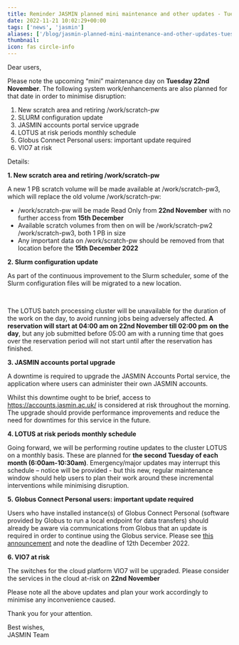 ```yaml
---
title: Reminder JASMIN planned mini maintenance and other updates - Tuesday 22nd November
date: 2022-11-21 10:02:29+00:00
tags: ['news', 'jasmin']
aliases: ['/blog/jasmin-planned-mini-maintenance-and-other-updates-tuesday-22nd-november-1']
thumbnail: 
icon: fas circle-info
---
```


Dear users,



Please note the upcoming “mini” maintenance day on **Tuesday 22nd November**. The following system work/enhancements are also planned for that date in order to minimise disruption:   
  



1. New scratch area and retiring /work/scratch-pw
2. SLURM configuration update
3. JASMIN accounts portal service upgrade
4. LOTUS at risk periods monthly schedule
5. Globus Connect Personal users: important update required
6. VIO7 at risk



Details:  
  
**1. New scratch area and retiring /work/scratch-pw**


A new 1 PB scratch volume will be made available at /work/scratch-pw3, which will replace the old volume /work/scratch-pw: 


* /work/scratch-pw will be made Read Only from **22nd November** with no further access from **15th December**
* Available scratch volumes from then on will be /work/scratch-pw2 /work/scratch-pw3, both 1 PB in size
* Any important data on /work/scratch-pw should be removed from that location before the **15th December 2022**


**2. Slurm configuration update**


As part of the continuous improvement to the Slurm scheduler, some of the Slurm configuration files will be migrated to a new location.


 


The LOTUS batch processing cluster will be unavailable for the duration of the work on the day, to avoid running jobs being adversely affected. **A reservation will start at 04:00 am on 22nd November till 02:00 pm** **on the day**, but any job submitted before 05:00 am with a running time that goes over the reservation period will not start until after the reservation has finished.


**3. JASMIN accounts portal upgrade**


A downtime is required to upgrade the JASMIN Accounts Portal service, the application where users can administer their own JASMIN accounts.


Whilst this downtime ought to be brief, access to <https://accounts.jasmin.ac.uk/> is considered at risk throughout the morning. The upgrade should provide performance improvements and reduce the need for downtimes for this service in the future.


**4. LOTUS at risk periods monthly schedule**


Going forward, we will be performing routine updates to the cluster LOTUS on a monthly basis. These are planned for **the second Tuesday of each month (6:00am-10:30am)**. Emergency/major updates may interrupt this schedule – notice will be provided - but this new, regular maintenance window should help users to plan their work around these incremental interventions while minimising disruption.


**5. Globus Connect Personal users: important update required**


Users who have installed instance(s) of Globus Connect Personal (software provided by Globus to run a local endpoint for data transfers) should already be aware via communications from Globus that an update is required in order to continue using the Globus service. Please see [this announcement](https://docs.globus.org/ca-update-2022/) and note the deadline of 12th December 2022.


**6. VIO7 at risk**


The switches for the cloud platform VIO7 will be upgraded. Please consider the services in the cloud at-risk on **22nd November**



Please note all the above updates and plan your work accordingly to minimise any inconvenience caused.



Thank you for your attention.



Best wishes,   
JASMIN Team


 


